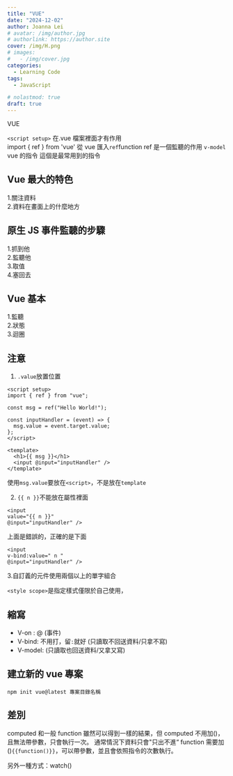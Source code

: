 ```yaml
---
title: "VUE"
date: "2024-12-02"
author: Joanna Lei
# avatar: /img/author.jpg
# authorlink: https://author.site
cover: /img/H.png
# images:
#   - /img/cover.jpg
categories:
  - Learning Code
tags:
  - JavaScript

# nolastmod: true
draft: true
---
```


VUE

<!--more-->

`<script setup>` 在.vue 檔案裡面才有作用  
import { ref } from 'vue' 從 vue 匯入`ref`function ref 是一個監聽的作用
`v-model` vue 的指令 這個是最常用到的指令

## Vue 最大的特色

1.關注資料  
2.資料在畫面上的什麼地方

## 原生 JS 事件監聽的步驟

1.抓到他  
2.監聽他  
3.取值  
4.塞回去

## Vue 基本

1.監聽  
2.狀態  
3.迴圈

## 注意

1. `.value`放置位置

```vue
<script setup>
import { ref } from "vue";

const msg = ref("Hello World!");

const inputHandler = (event) => {
  msg.value = event.target.value;
};
</script>

<template>
  <h1>{{ msg }}</h1>
  <input @input="inputHandler" />
</template>
```

使用`msg.value`要放在`<script>`，不是放在`template`

2. `{{ n }}`不能放在屬性裡面

```
<input
value="{{ n }}"
@input="inputHandler" />
```

上面是錯誤的，正確的是下面

```
<input
v-bind:value=" n "
@input="inputHandler" />
```

3.自訂義的元件使用兩個以上的單字組合

`<style scope>`是指定樣式僅限於自己使用，

## 縮寫

- V-on : @ (事件)
- V-bind: 不用打，留`:`就好 (只讀取不回送資料/只拿不寫)
- V-model: (只讀取也回送資料/又拿又寫)

## 建立新的 vue 專案

`npm init vue@latest 專案目錄名稱`

## 差別

computed 和一般 function 雖然可以得到一樣的結果，但 computed 不用加()，且無法帶參數，只會執行一次。 通常情況下資料只會"只出不進“
function 需要加()`{{function()}}`，可以帶參數，並且會依照指令的次數執行。

另外一種方式：watch()
